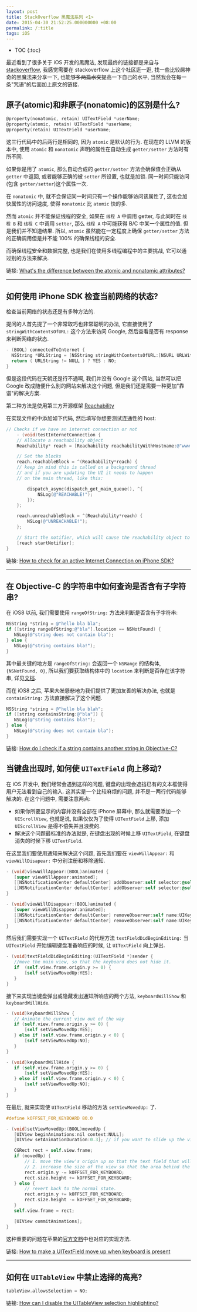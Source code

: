 ```yaml
---
layout: post
title: StackOverflow 黑魔法系列 <1>
date: 2015-04-30 21:52:25.000000000 +08:00
permalink: /:title
tags: iOS
---
```


+ TOC
{:toc}

最近看到了很多关于 iOS 开发的黑魔法, 发现最终的链接都是来自与 [stackoverflow](http://stackoverflow.com/), 我感觉需要在 stackoverflow 上这个社区逛一逛, 找一些比较~~屌~~神奇的黑魔法来分享一下, 也能够~~多两篇水文~~提高一下自己的水平, 当然我会在每一条"咒语"的后面加上原文的链接.

## 原子(atomic)和非原子(nonatomic)的区别是什么?

~~~objectivec
@property(nonatomic, retain) UITextField *userName;
@property(atomic, retain) UITextField *userName;
@property(retain) UITextField *userName;
~~~

这三行代码中的后两行是相同的, 因为 `atomic` 是默认的行为. 在现在的 LLVM 的版本中, 使用 `atomic` 和 `nonatomic` 声明的属性在自动生成 `getter/setter` 方法时有所不同.

如果你是用了 `atomic`, 那么自动合成的 `getter/setter` 方法会确保值会正确从 `getter` 中返回, 或者能够正确的被 `setter` 所设置, 也就是加锁. 同一时间只能访问(包含 `getter/setter`)这个属性一次.

在 `nonatomic` 中, 就不会保证同一时间只有一个操作能够访问该属性了, 这也会加快属性的访问速度, 使得 `nonatomic` 比 `atomic` 快的多.

然而 `atomic` 并不能保证线程的安全, 如果在 `线程 A` 中调用 getter, 与此同时在 `线程 B` 和 `线程 C` 中调用 `setter`, 那么 `线程 A` 中可能获得 B/C 中某一个属性的值. 但是我们并不知道结果. 所以, `atomic` 虽然能在一定程度上确保 `getter/setter` 方法的正确调用但是并不能 100% 的确保线程的安全.

而确保线程安全和数据完整, 也是我们在使用多线程编程中的主要挑战, 它可以通过别的方法来解决.

链接: [What's the difference between the atomic and nonatomic attributes?](http://stackoverflow.com/questions/588866/whats-the-difference-between-the-atomic-and-nonatomic-attributes)

----

## 如何使用 iPhone SDK 检查当前网络的状态?

检查当前网络的状态还是有多种方法的.

提问的人首先提了一个非常取巧也非常聪明的办法, 它直接使用了 `stringWithContentsOfURL:` 这个方法来访问 Google, 然后查看是否有 response 来判断网络的状态.

~~~objectivec
- (BOOL) connectedToInternet {
  NSString *URLString = [NSString stringWithContentsOfURL:[NSURL URLWithString:@"http://www.google.com"]];
  return ( URLString != NULL ) ? YES : NO;
}
~~~

但是这段代码在天朝还是行不通啊, 我们并没有 Google 这个网站, 当然可以把 Google 改成随便什么别的网站来解决这个问题, 但是我们还是需要一种更加"靠谱"的解决方案.

第二种方法是使用第三方开源框架 [Reachability](https://github.com/tonymillion/Reachability)

在实现文件的中添加如下代码, 然后填写你想要测试连通性的 host:

~~~objectivec
// Checks if we have an internet connection or not
    - (void)testInternetConnection {   
    // Allocate a reachability object
    Reachability* reach = [Reachability reachabilityWithHostname:@"www.google.com"];

    // Set the blocks
    reach.reachableBlock = ^(Reachability*reach) {
    // keep in mind this is called on a background thread
    // and if you are updating the UI it needs to happen
    // on the main thread, like this:

        dispatch_async(dispatch_get_main_queue(), ^{
            NSLog(@"REACHABLE!");
        });
    };

    reach.unreachableBlock = ^(Reachability*reach) {
        NSLog(@"UNREACHABLE!");
    };

    // Start the notifier, which will cause the reachability object to retain itself!
    [reach startNotifier];
}
~~~

链接: [How to check for an active Internet Connection on iPhone SDK?](http://stackoverflow.com/questions/1083701/how-to-check-for-an-active-internet-connection-on-iphone-sdk)

----

## 在 Objective-C 的字符串中如何查询是否含有子字符串?

在 iOS8 以前, 我们需要使用 `rangeOfString:` 方法来判断是否含有子字符串:

~~~objectivec
NSString *string = @"hello bla bla";
if ([string rangeOfString:@"bla"].location == NSNotFound) {
   NSLog(@"string does not contain bla");
} else {
   NSLog(@"string contains bla!");
}
~~~

其中最关键的地方是 `rangeOfString:` 会返回一个 `NSRange` 的结构体, `{NSNotFound, 0}`, 所以我们要获取结构体中的 `location` 来判断是否存在该字符串, 详见[文档](https://developer.apple.com/library/mac/documentation/Cocoa/Reference/Foundation/Classes/NSString_Class/index.html#//apple_ref/occ/instm/NSString/rangeOfString:).

而在 iOS8 之后, 苹果~~大发慈悲地~~为我们提供了更加友善的解决办法, 也就是 `containString:` 方法直接解决了这个问题.

~~~objectivec
NSString *string = @"hello bla blah";
if ([string containsString:@"bla"]) {
   NSLog(@"string contains bla!");
} else {
   NSLog(@"string does not contain bla");
}
~~~

链接: [How do I check if a string contains another string in Objective-C?](http://stackoverflow.com/questions/2753956/how-do-i-check-if-a-string-contains-another-string-in-objective-c)

## 当键盘出现时, 如何使 `UITextField` 向上移动?

在 iOS 开发中, 我们经常会遇到这样的问题, 键盘的出现会遮挡已有的文本框使得用户无法看到自己的输入. 这其实是一个比较麻烦的问题, 并不是一两行代码能够解决的. 在这个问题中, 需要注意两点:

* 如果你所要显示的内容并没有全部在 iPhone 屏幕中, 那么就需要添加一个 `UIScrollView`, 也就是说, 如果仅仅为了使得 `UITextField` 上移, 添加 `UIScrollView` 是得不偿失并且浪费的.
* 解决这个问题最标准的办法就是, 在键盘出现的时候上移 `UITextField`, 在键盘消失的时候下移 `UITextField`.

在这里我们要使用通知来解决这个问题, 首先我们要在 `viewWillAppear:` 和 `viewWillDisapear:` 中分别注册和移除通知.

~~~objectivec
- (void)viewWillAppear:(BOOL)animated {
   [super viewWillAppear:animated];
   [[NSNotificationCenter defaultCenter] addObserver:self selector:@selector(keyboardWillShow) name:UIKeyboardWillShowNotification object:nil];
   [[NSNotificationCenter defaultCenter] addObserver:self selector:@selector(keyboardWillHide) name:UIKeyboardWillHideNotification object:nil];
}

- (void)viewWillDisappear:(BOOL)animated {
   [super viewWillDisappear:animated];
   [[NSNotificationCenter defaultCenter] removeObserver:self name:UIKeyboardWillShowNotification object:nil];
   [[NSNotificationCenter defaultCenter] removeObserver:self name:UIKeyboardWillHideNotification object:nil];
}
~~~

然后我们需要实现一个 `UITextField` 的代理方法 `textFieldDidBeginEditing:` 当 `UITextField` 开始编辑键盘准备响应的时候, 让 `UITextField` 向上弹出.

~~~objectivec
- (void)textFieldDidBeginEditing:(UITextField *)sender {
   //move the main view, so that the keyboard does not hide it.
   if  (self.view.frame.origin.y >= 0) {
       [self setViewMovedUp:YES];
   }
}
~~~

接下来实现当键盘弹出或隐藏发出通知所响应的两个方法, `keyboardWillShow` 和 `keyboardWillHide`.

~~~objectivec
- (void)keyboardWillShow {
   // Animate the current view out of the way
   if (self.view.frame.origin.y >= 0) {
       [self setViewMovedUp:YES];
   } else if (self.view.frame.origin.y < 0) {
       [self setViewMovedUp:NO];
   }
}

- (void)keyboardWillHide {
   if (self.view.frame.origin.y >= 0) {
       [self setViewMovedUp:YES];
   } else if (self.view.frame.origin.y < 0) {
       [self setViewMovedUp:NO];
   }
}
~~~

在最后, 就来实现使 `UITextField` 移动的方法 `setViewMovedUp:` 了.

~~~objectivec
#define kOFFSET_FOR_KEYBOARD 80.0

- (void)setViewMovedUp:(BOOL)movedUp {
   [UIView beginAnimations:nil context:NULL];
   [UIView setAnimationDuration:0.3]; // if you want to slide up the view

   CGRect rect = self.view.frame;
   if (movedUp) {
       // 1. move the view's origin up so that the text field that will be hidden come above the keyboard
       // 2. increase the size of the view so that the area behind the keyboard is covered up.
       rect.origin.y -= kOFFSET_FOR_KEYBOARD;
       rect.size.height += kOFFSET_FOR_KEYBOARD;
   } else {
       // revert back to the normal state.
       rect.origin.y += kOFFSET_FOR_KEYBOARD;
       rect.size.height -= kOFFSET_FOR_KEYBOARD;
   }
   self.view.frame = rect;

   [UIView commitAnimations];
}
~~~

这种重要的问题在苹果的[官方文档](https://developer.apple.com/library/ios/documentation/StringsTextFonts/Conceptual/TextAndWebiPhoneOS/KeyboardManagement/KeyboardManagement.html#//apple_ref/doc/uid/TP40009542-CH5-SW7)中也对应的实现方法.

链接: [How to make a UITextField move up when keyboard is present](http://stackoverflow.com/questions/1126726/how-to-make-a-uitextfield-move-up-when-keyboard-is-present)

----

## 如何在 `UITableView` 中禁止选择的高亮?

~~~objectivec
tableView.allowsSelection = NO;
~~~

链接: [How can I disable the UITableView selection highlighting?](http://stackoverflow.com/questions/190908/how-can-i-disable-the-uitableview-selection-highlighting)

